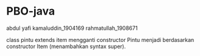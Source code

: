 # PBO-java 
abdul yafi kamaluddin_1904169
rahmatullah_1908671

class pintu extends item
mengganti constructor Pintu menjadi berdasarkan  constructor Item (menambahkan syntax super).
